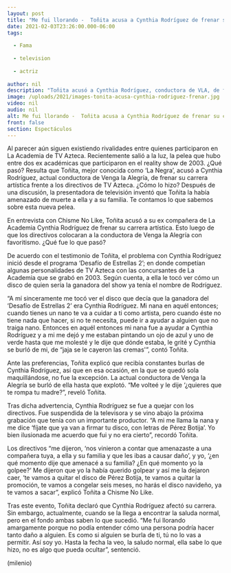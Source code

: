 ```yaml
---
layout: post
title: "Me fui llorando -  Toñita acusa a Cynthia Rodríguez de frenar su carrera en TV Azteca"
date: 2021-02-03T23:26:00.000-06:00
tags:
  
  - Fama
  
  - television
  
  - actriz
  
author: nil
description: "Toñita acusó a Cynthia Rodríguez, conductora de VLA, de frenar su carrera en TV Azteca, inventó que la participante de La Academia la había amenazado de muerte. Te contamos lo que sabemos sobre esta nueva revelación. "
image: /uploads/2021/images-tonita-acusa-cynthia-rodriguez-frenar.jpg
video: nil
audio: nil
alt: Me fui llorando -  Toñita acusa a Cynthia Rodríguez de frenar su carrera en TV Azteca
front: false
section: Espectáculos
---
```


Al parecer aún siguen existiendo rivalidades entre quienes participaron en La Academia de TV Azteca. Recientemente salió a la luz, la pelea que hubo entre dos ex académicas que participaron en el reality show de 2003. ¿Qué pasó? Resulta que Toñita, mejor conocida como ‘La Negra’, acusó a Cynthia Rodríguez, actual conductora de Venga la Alegría, de frenar su carrera artística frente a los directivos de TV Azteca. ¿Cómo lo hizo? Después de una discusión, la presentadora de televisión inventó que Toñita la había amenazado de muerte a ella y a su familia. Te contamos lo que sabemos sobre esta nueva pelea. 

En entrevista con Chisme No Like, Toñita acusó a su ex compañera de La Academia Cynthia Rodríguez de frenar su carrera artística. Esto luego de que los directivos colocaran a la conductora de Venga la Alegría con favoritismo. ¿Qué fue lo que pasó? 

De acuerdo con el testimonio de Toñita, el problema con Cynthia Rodríguez inició desde el programa ‘Desafío de Estrellas 2’; en donde competían algunas personalidades de TV Azteca con las concursantes de La Academia que se grabó en 2003. Según cuenta, a ella le tocó ver cómo un disco de quien sería la ganadora del show ya tenía el nombre de Rodríguez. 

“A mí sinceramente me tocó ver el disco que decía que la ganadora del ‘Desafío de Estrellas 2’ era Cynthia Rodríguez. Mi nana en aquél entonces; cuando tienes un nano te va a cuidar a ti como artista, pero cuando éste no tiene nada que hacer, si no te necesita, puede ir a ayudar a alguien que no traiga nano. Entonces en aquél entonces mi nana fue a ayudar a Cynthia Rodríguez y a mi me dejó y me estaban pintando un ojo de azul y uno de verde hasta que me molesté y le dije que dónde estaba, le grité y Cynthia se burló de mi, de “jaja se le cayeron las cremas'”, contó Toñita.

Ante las preferencias, Toñita explicó que recibía constantes burlas de Cynthia Rodríguez, así que en esa ocasión, en la que se quedó sola maquillándose, no fue la excepción. La actual conductora de Venga la Alegría se burló de ella hasta que explotó. 
“Me volteé y le dije ‘¿quieres que te rompa tu madre?”, reveló Toñita.

Tras dicha advertencia, Cynthia Rodríguez se fue a quejar con los directivos. Fue suspendida de la televisora y se vino abajo la próxima grabación que tenía con un importante productor. 
“A mi me llama la nana y me dice ‘fíjate que ya van a firmar tu disco, con letras de Pérez Botija’. Yo bien ilusionada me acuerdo que fui y no era cierto”, recordó Toñita. 

Los directivos “me dijeron, ‘nos vinieron a contar que amenazaste a una compañera tuya, a ella y su familia y que les ibas a causar daño’, y yo, ‘¿en qué momento dije que amenacé a su familia? ¿En qué momento yo la golpee?’ Me dijeron que yo la había querido golpear y así me la dejaron caer, ‘te vamos a quitar el disco de Pérez Botija, te vamos a quitar la promoción, te vamos a congelar seis meses, no harás el disco navideño, ya te vamos a sacar”, explicó Toñita a Chisme No Like. 

Tras este evento, Toñita declaró que Cynthia Rodríguez afectó su carrera. Sin embargo, actualmente, cuando se la llega a encontrar la saluda normal, pero en el fondo ambas saben lo que sucedió. 
“Me fui llorando amargamente porque no podía entender cómo una persona podría hacer tanto daño a alguien. Es como si alguien se burla de ti, tú no lo vas a permitir. Así soy yo. Hasta la fecha la veo, la saludo normal, ella sabe lo que hizo, no es algo que pueda ocultar”, sentenció. 

(milenio)